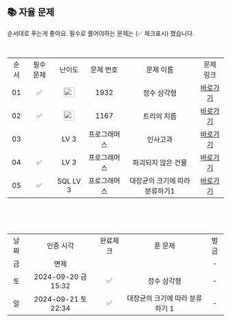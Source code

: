
## 📚 자율 문제

순서대로 푸는게 좋아요.
필수로 풀어야하는 문제는 (✅ 체크표시) 했습니다.

<br/>
<table>
  <tr>
    <td align="center">순서</td>
    <td align="center">필수 문제</td>
    <td align="center">난이도</td>
    <td align="center">문제 번호</td>
    <td align="center">문제 이름</td>
    <td align="center">문제 링크</td>
  </tr>
  <tr>
    <td align="center">01</td>
    <td align="center">✅</td>
    <td align="center"><img height="23px" width="25px" src="https://d2gd6pc034wcta.cloudfront.net/tier/9.svg"></td>
    <td align="center">1932</td>
    <td align="center">정수 삼각형</td>
    <td align="center"><a href="https://www.acmicpc.net/problem/1932">바로가기</a></td>
  </tr>
  <tr>
    <td align="center">02</td>
    <td align="center">✅</td>
    <td align="center"><img height="23px" width="25px" src="https://d2gd6pc034wcta.cloudfront.net/tier/14.svg"></td>
    <td align="center">1167</td>
    <td align="center">트리의 지름</td>
    <td align="center"><a href="https://www.acmicpc.net/problem/1167">바로가기</a></td>
  </tr>
  <tr>
    <td align="center">03</td>
    <td align="center"></td>
    <td align="center">LV 3</td>
    <td align="center">프로그래머스</td>
    <td align="center">인사고과</td>
    <td align="center"><a href="https://school.programmers.co.kr/learn/courses/30/lessons/152995">바로가기</a></td>
  </tr>
    <tr>
    <td align="center">04</td>
    <td align="center">✅</td>
    <td align="center">LV 3</td>
    <td align="center">프로그래머스</td>
    <td align="center">파괴되지 않은 건물</td>
    <td align="center"><a href="https://school.programmers.co.kr/learn/courses/30/lessons/92344">바로가기</a></td>
  </tr>
  <tr>
    <td align="center">05</td>
    <td align="center">✅</td>
    <td align="center">SQL LV 3</td>
    <td align="center">프로그래머스</td>
    <td align="center">대장균의 크기에 따라 분류하기1</td>
    <td align="center"><a href="https://school.programmers.co.kr/learn/courses/30/lessons/299307">바로가기</a></td>
  </tr>
</table>
<br/><br/>


<br>

<table>
  <tr>
    <td align="center">날짜</td>
    <td align="center">인증 시각</td>
    <td align="center">완료체크</td>
    <td align="center">푼 문제</td>
    <td align="center">벌금</td>
  </tr>
  <tr>
    <td align="center">금</td>
    <td align="center">면제</td>
    <td align="center"></td>
    <td align="center"></td>
    <td align="center">-</td>
  </tr>
  <tr>
    <td align="center">토</td>
    <td align="center">2024-09-20 금 15:32</td>
    <td align="center">✅</td>
    <td align="center">정수 삼각형</td>
    <td align="center">-</td>
  </tr>
  <tr>
    <td align="center">알</td>
    <td align="center">2024-09-21 토 22:34</td>
    <td align="center">✅</td>
    <td align="center">대장균의 크기에 따라 분류하기 1</td>
    <td align="center">-</td>
  </tr>
</table>
